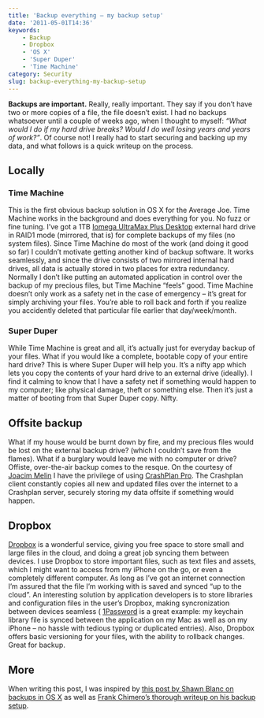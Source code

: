 ```yaml
---
title: 'Backup everything – my backup setup'
date: '2011-05-01T14:36'
keywords:
    - Backup
    - Dropbox
    - 'OS X'
    - 'Super Duper'
    - 'Time Machine'
category: Security
slug: backup-everything-my-backup-setup
---
```


**Backups are important.** Really, really important. They say if you don’t have two or more copies of a file, the file doesn’t exist. I had no backups whatsoever until a couple of weeks ago, when I thought to myself: _“What would I do if my hard drive breaks? Would I do well losing years and years of work?”_. Of course not! I really had to start securing and backing up my data, and what follows is a quick writeup on the process.

## Locally

### Time Machine
This is the first obvious backup solution in OS X for the Average Joe. Time Machine works in the background and does everything for you. No fuzz or fine tuning. I’ve got a 1TB [Iomega UltraMax Plus Desktop](http://go.iomega.com/en/products/external-hard-drive-desktop/ultramax-minimax/ultramax-plus/?partner=4740) external hard drive in RAID1 mode (mirrored, that is) for complete backups of my files (no system files). Since Time Machine do most of the work (and doing it good so far) I couldn’t motivate getting another kind of backup software. It works seamlessly, and since the drive consists of two mirrored internal hard drives, all data is actually stored in two places for extra redundancy. Normally I don’t like putting an automated application in control over the backup of my precious files, but Time Machine “feels” good. Time Machine doesn’t only work as a safety net in the case of emergency – it’s great for simply archiving your files. You’re able to roll back and forth if you realize you accidently deleted that particular file earlier that day/week/month.
### Super Duper
While Time Machine is great and all, it’s actually just for everyday backup of your files. What if you would like a complete, bootable copy of your entire hard drive? This is where Super Duper will help you. It’s a nifty app which lets you copy the contents of your hard drive to an external drive (ideally). I find it calming to know that I have a safety net if something would happen to my computer; like physical damage, theft or something else. Then it’s just a matter of booting from that Super Duper copy. Nifty.
## Offsite backup
What if my house would be burnt down by fire, and my precious files would be lost on the external backup drive? (which I couldn’t save from the flames). What if a burglary would leave me with no computer or drive? Offiste, over-the-air backup comes to the resque. On the courtesy of [Joacim Melin](http://macpro.se) I have the privilege of using [CrashPlan Pro](http://crashplan.com). The Crashplan client constantly copies all new and updated files over the internet to a Crashplan server, securely storing my data offsite if something would happen.
## Dropbox
  [Dropbox](http://dropbox.com) is a wonderful service, giving you free space to store small and large files in the cloud, and doing a great job syncing them between devices. I use Dropbox to store important files, such as text files and assets, which I might want to access from my iPhone on the go, or even a completely different computer. As long as I’ve got an internet connection I’m assured that the file I’m working with is saved and synced “up to the cloud”. An interesting solution by application developers is to store libraries and configuration files in the user’s Dropbox, making syncronization between devices seamless ( [1Password](http://agilewebsolutions.com/onepassword) is a great example: my keychain library file is synced between the application on my Mac as well as on my iPhone – no hassle with tedious typing or duplicated entries). Also, Dropbox offers basic versioning for your files, with the ability to rollback changes. Great for backup.
## More
When writing this post, I was inspired by [this post by Shawn Blanc on backups in OS X](http://shawnblanc.net/2008/02/bulletproof-backups/) as well as [Frank Chimero’s thorough writeup on his backup setup](http://blog.frankchimero.com/post/2799470127/the-setup).
